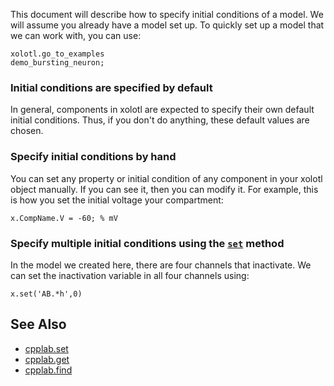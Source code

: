 This document will describe how to specify initial conditions of a model. We will assume you already have a model set up. To quickly set up a model that we can work with, you can use:

```
xolotl.go_to_examples
demo_bursting_neuron;
```

### Initial conditions are specified by default

In general, components in xolotl are expected to specify their own default initial conditions. Thus, if you don't do anything, these default values are chosen. 

### Specify initial conditions by hand

You can set any property or initial condition of any component in your xolotl object manually. If you can see it, then you can modify it. For example, this is how you set the initial voltage your compartment:

```
x.CompName.V = -60; % mV
```

### Specify multiple initial conditions using the [`set`](https://xolotl.readthedocs.io/en/master/reference/cpplab-methods/#set) method

In the model we created here, there are four channels that inactivate. We can set the inactivation variable in all four channels using:

```
x.set('AB.*h',0)
```

## See Also

* [cpplab.set](https://xolotl.readthedocs.io/en/master/reference/cpplab-methods/#set)
* [cpplab.get](https://xolotl.readthedocs.io/en/master/reference/cpplab-methods/#get)
* [cpplab.find](https://xolotl.readthedocs.io/en/master/reference/cpplab-methods/#find)
